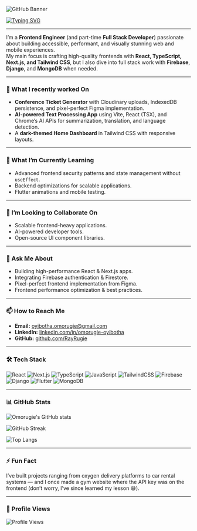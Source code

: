<!-- Custom Banner -->
![GitHub Banner](https://res.cloudinary.com/dcmvrcdc8/image/upload/v1755238304/omorugie_kevqob.jpg)

[![Typing SVG](https://readme-typing-svg.herokuapp.com?font=Fira+Code&size=26&pause=1000&color=00F7F7&width=650&lines=Hi+there+%F0%9F%91%8B+I'm+Omorugie+Oyibotha;Frontend+Engineer+%26+Part-time+Full+Stack;React+%7C+Next.js+%7C+TypeScript;TailwindCSS+%7C+Firebase+%7C+Django)](https://git.io/typing-svg)

---

I’m a **Frontend Engineer** (and part-time **Full Stack Developer**) passionate about building accessible, performant, and visually stunning web and mobile experiences.  
My main focus is crafting high-quality frontends with **React, TypeScript, Next.js, and Tailwind CSS**, but I also dive into full stack work with **Firebase**, **Django**, and **MongoDB** when needed.  

---

### 🚀 What I recently worked On
- **Conference Ticket Generator** with Cloudinary uploads, IndexedDB persistence, and pixel-perfect Figma implementation.
- **AI-powered Text Processing App** using Vite, React (TSX), and Chrome’s AI APIs for summarization, translation, and language detection.
- A **dark-themed Home Dashboard** in Tailwind CSS with responsive layouts.

---

### 🌱 What I’m Currently Learning
- Advanced frontend security patterns and state management without `useEffect`.
- Backend optimizations for scalable applications.
- Flutter animations and mobile testing.

---

### 👯 I’m Looking to Collaborate On
- Scalable frontend-heavy applications.
- AI-powered developer tools.
- Open-source UI component libraries.

---

### 💬 Ask Me About
- Building high-performance React & Next.js apps.
- Integrating Firebase authentication & Firestore.
- Pixel-perfect frontend implementation from Figma.
- Frontend performance optimization & best practices.

---

### 📫 How to Reach Me
- **Email:** [oyibotha.omorugie@gmail.com](mailto:oyibotha.omorugie@gmail.com)
- **LinkedIn:** [linkedin.com/in/omorugie-oyibotha](https://linkedin.com/in/omorugie-oyibotha)
- **GitHub:** [github.com/RayRugie](https://github.com/RayRugie)

---

### 🛠 Tech Stack
![React](https://img.shields.io/badge/React-20232A?style=for-the-badge&logo=react&logoColor=61DAFB)
![Next.js](https://img.shields.io/badge/Next.js-000000?style=for-the-badge&logo=nextdotjs&logoColor=white)
![TypeScript](https://img.shields.io/badge/TypeScript-007ACC?style=for-the-badge&logo=typescript&logoColor=white)
![JavaScript](https://img.shields.io/badge/JavaScript-F7E018?style=for-the-badge&logo=javascript&logoColor=black)
![TailwindCSS](https://img.shields.io/badge/Tailwind_CSS-38B2AC?style=for-the-badge&logo=tailwind-css&logoColor=white)
![Firebase](https://img.shields.io/badge/Firebase-FFCA28?style=for-the-badge&logo=firebase&logoColor=black)
![Django](https://img.shields.io/badge/Django-092E20?style=for-the-badge&logo=django&logoColor=white)
![Flutter](https://img.shields.io/badge/Flutter-02569B?style=for-the-badge&logo=flutter&logoColor=white)
![MongoDB](https://img.shields.io/badge/MongoDB-4EA94B?style=for-the-badge&logo=mongodb&logoColor=white)

---

### 📊 GitHub Stats
![Omorugie's GitHub stats](https://github-readme-stats.vercel.app/api?username=RayRugie&show_icons=true&theme=tokyonight)

![GitHub Streak](https://streak-stats.demolab.com?user=RayRugie&theme=tokyonight&hide_border=true)

![Top Langs](https://github-readme-stats.vercel.app/api/top-langs/?username=RayRugie&layout=compact&theme=tokyonight)

---

### ⚡ Fun Fact
I’ve built projects ranging from oxygen delivery platforms to car rental systems — and I once made a gym website where the API key was on the frontend (don’t worry, I’ve since learned my lesson 😅).

---

### 👀 Profile Views
![Profile Views](https://komarev.com/ghpvc/?username=RayRugie&label=Profile%20views&color=0e75b6&style=flat)
